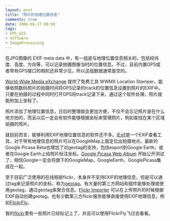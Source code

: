 ```yaml
---
layout: post
title: "照片的地理位置信息"
comments: true
date: 2006-06-17 08:59
tags:
- GPS_GIS
- Software
- ImageProcessing
---
```

在JPG图像的 EXIF meta data 中，有一组是与地理位置信息相关的，包括经纬度、高度、方向等，可以记录拍摄图像当时的位置信息。不过，目前内置GPS或者带有GPS接口的相机还非常少见，所以这组数据通常是空的。

[World-Wide Media eXchange](http://wwmx.org/) 提供了免费工具 WWMX Location Stamper，能够依照数码照片的拍摄时间将GPS记录的track的位置信息设置到照片的EXIF中。只要在拍摄的过程中同时打开GPS将track记录下来，通过这个软件处理，照片就能附加上坐标了。

照片添加了地理位置信息，日后的整理就会更加方便，不仅不会忘记照片是在什么地方拍的，而且以后一定会有软件能够根据坐标来管理照片，例如查找在某个区域拍摄的照片。

就目前而言，能够利用EXIF地理位置信息的软件还不多。[IExif](http://www.opanda.com/cn/iexif/index.html)是一个EXIF查看工具，对于带有地理信息的照片可以在GoogleMap上面定位出拍摄地点。最新的Google Picasa Beta也增加了对geotag的支持，包括export到Google Earth，或者在Google Earth上给照片标注坐标。[Google Picasa Web Album](http://picasaweb.google.com/) 开始公开测试了，相信Google一定会将旗下的GoogleMap，GoogleEarth，GooglePicasa集成在一起。

至于目前广泛使用的在线相册flickr，本身并不支持EXIF的地理信息，但是可以通过tag来记录照片的坐标，称为[geotag](http://en.wikipedia.org/wiki/Geotag)。有大量的第三方网站和插件能够处理或使用geotag，通过geotag来聚合信息。[Flickr Importer](http://www.flickr.com/groups/flickrimportr/) 可以在上传照片的时候根据EXIF自动创建geotag。也有少数第三方flickr服务能够直接使用EXIF地理信息，例如[FlickrFly](http://www.roblog.com/flickrfly-docs/)。

我的[flickr](http://www.flickr.com/photos/aleung/)里有一些照片已经标记上了，并且可以使用FlickrFly飞过去看看。
